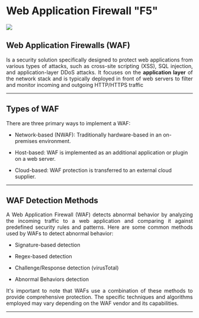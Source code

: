 # Web Application Firewall "F5"

<img src="https://www.cloudflare.com/img/learning/ddos/glossary/waf/waf.png" />

## Web Application Firewalls (WAF)

<p align="justify">Is a security solution specifically designed to protect web applications from various types of attacks, such as cross-site scripting (XSS), SQL injection, and application-layer DDoS attacks. It focuses on the <b>application layer</b> of the network stack and is typically deployed in front of web servers to filter and monitor incoming and outgoing HTTP/HTTPS traffic
</p>

<hr>

## Types of WAF

There are three primary ways to implement a WAF:

- Network-based (NWAF): Traditionally hardware-based in an on-premises environment.

- Host-based: WAF is implemented as an additional application or plugin on a web server.

- Cloud-based: WAF protection is transferred to an external cloud supplier.

<hr>

## WAF Detection Methods
<p align="justify">
A Web Application Firewall (WAF) detects abnormal behavior by analyzing the incoming traffic to a web application and comparing it against predefined security rules and patterns. Here are some common methods used by WAFs to detect abnormal behavior:
</p>

- Signature-based detection

- Regex-based detection

- Challenge/Response detection (virusTotal)

- Abnormal Behaviors detection

<p align="justify">
It's important to note that WAFs use a combination of these methods to provide comprehensive protection. The specific techniques and algorithms employed may vary depending on the WAF vendor and its capabilities.
</p>

<hr>

